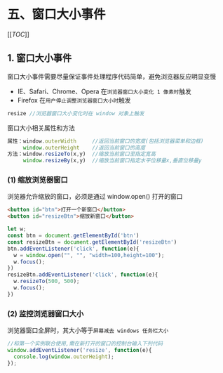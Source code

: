 # 五、窗口大小事件

[[_TOC_]]

## 1. 窗口大小事件

窗口大小事件需要尽量保证事件处理程序代码简单，避免浏览器反应明显变慢

* IE、Safari、Chrome、Opera 在`浏览器窗口大小变化 1 像素时`触发
* Firefox 在`用户停止调整浏览器窗口大小时`触发

```javascript
resize //浏览器窗口大小变化时在 window 对象上触发
```

窗口大小相关属性和方法

```javascript
属性：window.outerWidth     //返回当前窗口的宽度(包括浏览器菜单和边框)
     window.outerHeight    //返回当前窗口的高度
方法：window.resizeTo(x,y)  //缩放当前窗口至指定宽高
     window.resizeBy(x,y)  //缩放当前窗口指定水平位移量x,垂直位移量y
```

### (1) 缩放浏览器窗口

浏览器允许缩放的窗口，必须是通过 window.open() 打开的窗口

```html
<button id="btn">打开一个新窗口</button>
<button id="resizeBtn">缩放新窗口</button>
```

```javascript
let w;
const btn = document.getElementById('btn')
const resizeBtn = document.getElementById('resizeBtn')
btn.addEventListener('click', function(e){
  w = window.open("", "", "width=100,height=100");      
  w.focus();
})
resizeBtn.addEventListener('click', function(e){
  w.resizeTo(500, 500);        
  w.focus(); 
})
```

### (2) 监控浏览器窗口大小

浏览器窗口全屏时，其大小等于`屏幕减去 windows 任务栏大小`

```javascript
//和第一个实例联合使用,需在新打开的窗口的控制台输入下列代码
window.addEventListener('resize', function(e){
  console.log(window.outerHeight);
});
```
